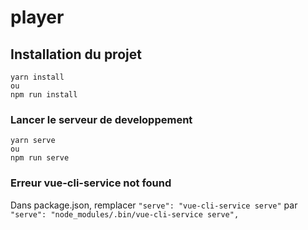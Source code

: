 # player

## Installation du projet
```
yarn install
ou
npm run install
```

### Lancer le serveur de developpement
```
yarn serve
ou
npm run serve
```

### Erreur vue-cli-service not found
Dans package.json, remplacer `"serve": "vue-cli-service serve"` par `"serve": "node_modules/.bin/vue-cli-service serve",`